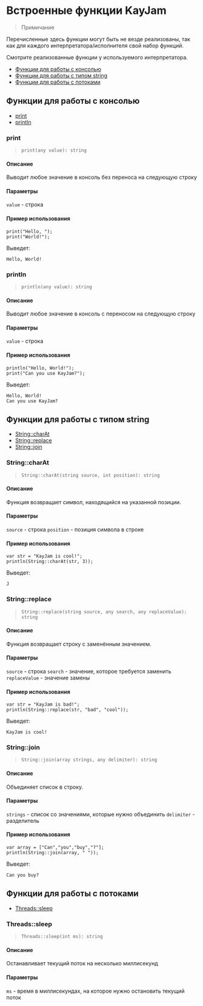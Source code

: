 # Встроенные функции KayJam
> Примичание

Перечисленные здесь функции могут быть не везде реализованы,
так как для каждого интерпретатора/исполнителя свой набор функций.

Смотрите реализованные функции у используемого интерпретатора.

- [Функции для работы с консолью](https://github.com/KayJamLang/core/blob/main/docs/ru/functions.md#%D1%84%D1%83%D0%BD%D0%BA%D1%86%D0%B8%D0%B8-%D0%B4%D0%BB%D1%8F-%D1%80%D0%B0%D0%B1%D0%BE%D1%82%D1%8B-%D1%81-%D0%BA%D0%BE%D0%BD%D1%81%D0%BE%D0%BB%D1%8C%D1%8E)
- [Функции для работы с типом string](https://github.com/KayJamLang/core/blob/main/docs/ru/functions.md#%D1%84%D1%83%D0%BD%D0%BA%D1%86%D0%B8%D0%B8-%D0%B4%D0%BB%D1%8F-%D1%80%D0%B0%D0%B1%D0%BE%D1%82%D1%8B-%D1%81-%D1%82%D0%B8%D0%BF%D0%BE%D0%BC-string)
- [Функции для работы с потоками](https://github.com/KayJamLang/core/blob/main/docs/ru/functions.md#%D1%84%D1%83%D0%BD%D0%BA%D1%86%D0%B8%D0%B8-%D0%B4%D0%BB%D1%8F-%D1%80%D0%B0%D0%B1%D0%BE%D1%82%D1%8B-%D1%81-%D0%BF%D0%BE%D1%82%D0%BE%D0%BA%D0%B0%D0%BC%D0%B8)

## Функции для работы с консолью

- [print](https://github.com/KayJamLang/core/blob/main/docs/ru/functions.md#print)
- [println](https://github.com/KayJamLang/core/blob/main/docs/ru/functions.md#println)

### print
> ``print(any value): string``

#### Описание
Выводит любое значение в консоль без переноса на следующую строку

#### Параметры
`value` - строка

#### Пример использования
```
print("Hello, ");
print("World!");
```

Выведет:
```
Hello, World!
```

### println
> ``println(any value): string``

#### Описание
Выводит любое значение в консоль с переносом на следующую строку

#### Параметры
`value` - строка

#### Пример использования
```
println("Hello, World!");
print("Can you use KayJam?");
```

Выведет:
```
Hello, World!
Can you use KayJam?
```

## Функции для работы с типом string

- [String::charAt](https://github.com/KayJamLang/core/blob/main/docs/ru/functions.md#stringcharat)
- [String::replace](https://github.com/KayJamLang/core/blob/main/docs/ru/functions.md#stringreplace)
- [String::join](https://github.com/KayJamLang/core/blob/main/docs/ru/functions.md#stringjoin)

### String::charAt
> ``String::charAt(string source, int position): string``

#### Описание
Функция возвращает символ, находящийся на указанной позиции.

#### Параметры
`source` - строка
`position` - позиция символа в строке

#### Пример использования
```
var str = "KayJam is cool!";
println(String::charAt(str, 3));
```

Выведет:
```
J
```

### String::replace
> ``String::replace(string source, any search, any replaceValue): string``

#### Описание
Функция возвращает строку с заменённым значением.

#### Параметры
`source` - строка
`search` - значение, которое требуется заменить
`replaceValue` - значение замены

#### Пример использования
```
var str = "KayJam is bad!";
println(String::replace(str, "bad", "cool"));
```

Выведет:
```
KayJam is cool!
```

### String::join
> ``String::join(array strings, any delimiter): string``

#### Описание
Объединяет список в строку.

#### Параметры
`strings` - список со значениями, которые нужно объединить
`delimiter` - разделитель

#### Пример использования
```
var array = ["Can","you","buy","?"];
println(String::join(array, " "));
```

Выведет:
```
Can you buy?
```

## Функции для работы с потоками

- [Threads::sleep](https://github.com/KayJamLang/core/blob/main/docs/ru/functions.md#threadssleep)

### Threads::sleep
> ``Threads::sleep(int ms): string``

#### Описание
Останавливает текущий поток на несколько миллисекунд

#### Параметры 
`ms` - время в миллисекундах, на которое нужно остановить текущий поток



